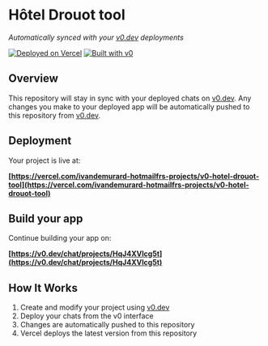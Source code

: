 # Hôtel Drouot tool

*Automatically synced with your [v0.dev](https://v0.dev) deployments*

[![Deployed on Vercel](https://img.shields.io/badge/Deployed%20on-Vercel-black?style=for-the-badge&logo=vercel)](https://vercel.com/ivandemurard-hotmailfrs-projects/v0-hotel-drouot-tool)
[![Built with v0](https://img.shields.io/badge/Built%20with-v0.dev-black?style=for-the-badge)](https://v0.dev/chat/projects/HqJ4XVIcg5t)

## Overview

This repository will stay in sync with your deployed chats on [v0.dev](https://v0.dev).
Any changes you make to your deployed app will be automatically pushed to this repository from [v0.dev](https://v0.dev).

## Deployment

Your project is live at:

**[https://vercel.com/ivandemurard-hotmailfrs-projects/v0-hotel-drouot-tool](https://vercel.com/ivandemurard-hotmailfrs-projects/v0-hotel-drouot-tool)**

## Build your app

Continue building your app on:

**[https://v0.dev/chat/projects/HqJ4XVIcg5t](https://v0.dev/chat/projects/HqJ4XVIcg5t)**

## How It Works

1. Create and modify your project using [v0.dev](https://v0.dev)
2. Deploy your chats from the v0 interface
3. Changes are automatically pushed to this repository
4. Vercel deploys the latest version from this repository